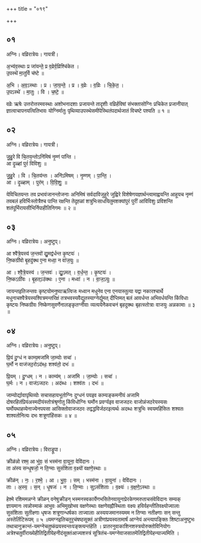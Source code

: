 +++
title = "०१९"

+++


## ०१
अग्निः। वव्रिरात्रेयः। गायत्री।

अ॒भ्य॑व॒स्थाः प्र जा॑यन्ते॒ प्र व॒व्रेर्व॒व्रिश्चि॑केत ।  
उ॒पस्थे॑ मा॒तुर्वि च॑ष्टे ॥

अ॒भि । अ॒व॒ऽस्थाः । प्र । जा॒य॒न्ते॒ । प्र । व॒व्रेः । व॒व्रिः । चि॒के॒त॒ ।  
उ॒पऽस्थे॑ । मा॒तुः । वि । च॒ष्टे॒ ॥

वव्रेः ऋषेः उत्तरोत्तरमवस्थाः अशोभनादशाः प्रजायन्ते तादृशीः वव्रिर्हविषां संभक्तासोग्निः प्रचिकेत प्रजानीयात् ज्ञात्वाचापनयत्वितिभावः योग्निर्मातुः पृथिव्याउपस्थेसमीपेस्थितंपदार्थजातं विचष्टे पश्यति ॥ १ ॥

## ०२
अग्निः। वव्रिरात्रेयः। गायत्री।

जु॒हु॒रे वि चि॒तय॒न्तोऽनि॑मिषं नृ॒म्णं पा॑न्ति ।  
आ दृ॒ळ्हां पुरं॑ विविशुः ॥

जु॒हु॒रे । वि । चि॒तय॑न्तः । अनि॑ऽमिषम् । नृ॒म्णम् । पा॒न्ति॒ ।  
आ । दृ॒ळ्हाम् । पुर॑म् । वि॒वि॒शुः॒ ॥

येविचितयन्तः तव प्रभावंजानन्तोजनाः अनिमिषं सर्वदाविजुहुरे जुह्विरे विशेषेणयज्ञार्थन्त्वामाह्वयन्ति आहूयच नृम्णं तवबलं हविर्भिःस्तोत्रैश्च पान्ति रक्षन्ति तेदृह्ळां शत्रुभिःसाधयितुमशक्यांपुरं पुरीं आविविशुः प्रविशन्ति शतंपूर्भिरायसीभिर्निपाहीतिनिगमः ॥ २ ॥

## ०३
अग्निः। वव्रिरात्रेयः। अनुष्टुप्।

आ श्वै॑त्रे॒यस्य॑ ज॒न्तवो॑ द्यु॒मद्व॑र्धन्त कृ॒ष्टयः॑ ।  
नि॒ष्कग्री॑वो बृ॒हदु॑क्थ ए॒ना मध्वा॒ न वा॑ज॒युः ॥

आ । श्वै॒त्रे॒यस्य॑ । ज॒न्तवः॑ । द्यु॒ऽमत् । व॒र्ध॒न्त॒ । कृ॒ष्टयः॑ ।  
नि॒ष्कऽग्री॑वः । बृ॒हत्ऽउ॑क्थः । ए॒ना । मध्वा॑ । न । वा॒ज॒ऽयुः ॥

जायन्तइतिजन्तवः कृष्टयोमनुष्याऋत्विजः मध्वान मधुनेव एना एनयास्तुत्या यद्वा नकारश्चार्थे मधुनाचश्वैत्रेयस्यश्वित्रमन्तरिक्षं तत्रभवस्यवैद्युतस्याग्नेर्द्युमत् दीप्तिमत् बलं आवर्धन्त अभिवर्धयन्ति किंविधाः कृष्टयः निष्कग्रीवः निष्केणसुवर्णेनालङ्कृतग्नीवाः व्यत्ययेनैकवचनं बृहदुक्थः बृहत्स्तोत्राः वाजयुः अन्नकामाः ॥ ३ ॥

## ०४
अग्निः। वव्रिरात्रेयः। अनुष्टुप्।

प्रि॒यं दु॒ग्धं न काम्य॒मजा॑मि जा॒म्योः सचा॑ ।  
घ॒र्मो न वाज॑जठ॒रोऽद॑ब्धः॒ शश्व॑तो॒ दभः॑ ॥

प्रि॒यम् । दु॒ग्धम् । न । काम्य॑म् । अजा॑मि । जा॒म्योः । सचा॑ ।  
घ॒र्मः । न । वाज॑ऽजठरः । अद॑ब्धः । शश्व॑तः । दभः॑ ॥

जाम्योर्द्यावापृथिव्योः सचासहायभूतोग्निः दुग्धनं पयइव काम्यङ्कमनीयं अजामि दोषरहितंप्रियंअस्मदीयंस्तोत्रंश्रृणोतु किंविधोग्निः घर्मोन प्रवर्ग्यइव वाजजठरः वाजोन्नंजठरेयस्यसः घर्मोयथाहव्येनाज्येनपयसा आसिक्तोवाजजठरः तद्वद्धविर्जठरइत्यर्थः अदब्धः शत्रुभिः स्वयमहिंसितः शश्वतः शाश्वतोनित्यः दभः शत्रूणांहिंसकः ॥ ४ ॥

## ०५
अग्निः। वव्रिरात्रेयः। विराड्रूपा।

क्रीळ॑न्नो रश्म॒ आ भु॑वः॒ सं भस्म॑ना वा॒युना॒ वेवि॑दानः ।  
ता अ॑स्य सन्धृ॒षजो॒ न ति॒ग्माः सुसं॑शिता व॒क्ष्यो॑ वक्षणे॒स्थाः ॥

क्रीळ॑न् । नः॒ । र॒श्मे॒ । आ । भु॒वः॒ । सम् । भस्म॑ना । वा॒युना॑ । वेवि॑दानः ।  
ताः । अ॒स्य॒ । स॒न् । धृ॒षजः॑ । न । ति॒ग्माः । सुऽसं॑शिताः । व॒क्ष्यः॑ । व॒क्ष॒णे॒ऽस्थाः ॥

हेश्मे रशिममन्नग्ने क्रीळन् वनेषुक्रीडन् भस्मनस्वकार्येणभसितेनवायुनाप्रेरकेणमरुताचसंवेविदानः सम्यक् ज्ञायमानः त्वन्नोस्माकं आभुवः अभिमुखोभव वक्षणेस्थाः वक्षणेवह्नौस्थिताः वक्ष्यः हविर्वहन्तीतिवक्ष्योज्वालाः सुसंशिताः सुतीक्ष्णाः धृषजः शत्रूणान्धर्षकाः ताज्वालाः अस्ययजमानस्यमम न तिग्माः नतीक्ष्णाः सन् सन्तु अस्तेर्लिटिरूपम् ॥ ५ ॥यमग्नइतिचतुरृचंषष्ठसूक्तं अत्रीणांप्रयस्वतामार्षं आग्नेयं अन्त्यापङ्क्तिः शिष्टाअनुष्टुभः तथाचानुक्रान्तं-यमग्नेचतुष्कंप्रयस्वन्तःपङ्क्त्यन्तंहेति । प्रातरनुवाकाशिनशस्त्रयोरुक्तोविनियोगः अत्रेश्चतुर्वीराख्येहीतिद्वितीयेहनीदंसूक्तंआज्यशस्त्रं सूत्रितंच-यमग्नेवाजसातमेतिद्वितीयेहन्याज्यमिति ।